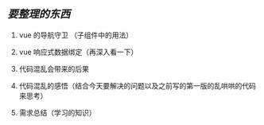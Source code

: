 ## *要整理的东西*

1. vue 的导航守卫 （子组件中的用法）

2. vue 响应式数据绑定（再深入看一下）

3. 代码混乱会带来的后果

4. 代码混乱的感悟（结合今天要解决的问题以及之前写的第一版的乱哄哄的代码来思考）

5. 需求总结（学习的知识）

   